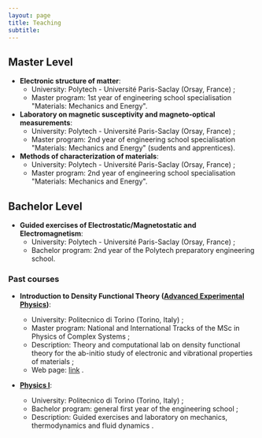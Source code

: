 ```yaml
---
layout: page
title: Teaching
subtitle: 
---
```

##  Master Level

* **Electronic structure of matter**:
  * University: Polytech - Université Paris-Saclay (Orsay, France) ;
  * Master program: 1st year of engineering school specialisation "Materials: Mechanics and Energy".
* **Laboratory on magnetic susceptivity and magneto-optical measurements**:
  * University: Polytech - Université Paris-Saclay (Orsay, France) ;
  * Master program: 2nd year of engineering school specialisation "Materials: Mechanics and Energy" (sudents and apprentices).
* **Methods of characterization of materials**:
  * University: Polytech - Université Paris-Saclay (Orsay, France) ;
  * Master program: 2nd year of engineering school specialisation "Materials: Mechanics and Energy".

##  Bachelor Level
* **Guided exercises of Electrostatic/Magnetostatic and Electromagnetism**:
  * University: Polytech - Université Paris-Saclay (Orsay, France) ;
  * Bachelor program: 2nd year of the Polytech preparatory engineering school.
 
### Past courses
* **Introduction to Density Functional Theory ([Advanced Experimental Physics](https://didattica.polito.it/pls/portal30/gap.pkg_guide.viewGap?p_cod_ins=03NQMPF&p_a_acc=2023&p_header=S&p_lang=&multi=N))**:
  * University: Politecnico di Torino (Torino, Italy) ;
  * Master program: National and International Tracks of the MSc in Physics of Complex Systems ;
  * Description: Theory and computational lab on density functional theory for the ab-initio study of electronic and vibrational properties of materials ;
  * Web page: [link](https://github.com/DromaninCM/AEP_DFT) .
   
* **[Physics I](https://didattica.polito.it/pls/portal30/gap.pkg_guide.viewGap?p_cod_ins=04KXVOD&p_a_acc=2023&p_header=S&p_lang=EN&multi=N)**:
  * University: Politecnico di Torino (Torino, Italy) ;
  * Bachelor program: general first year of the engineering school ;
  * Description: Guided exercises and laboratory on mechanics, thermodynamics and fluid dynamics .


